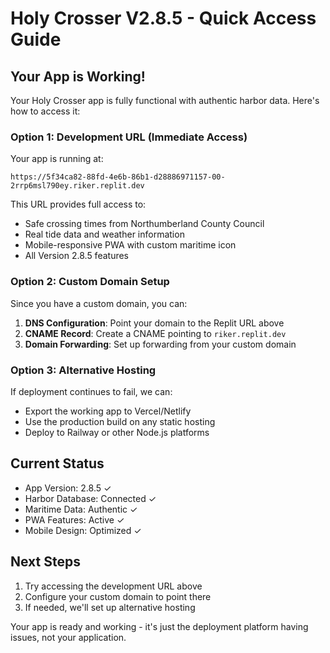 # Holy Crosser V2.8.5 - Quick Access Guide

## Your App is Working!

Your Holy Crosser app is fully functional with authentic harbor data. Here's how to access it:

### Option 1: Development URL (Immediate Access)
Your app is running at:
```
https://5f34ca82-88fd-4e6b-86b1-d28886971157-00-2rrp6msl790ey.riker.replit.dev
```

This URL provides full access to:
- Safe crossing times from Northumberland County Council
- Real tide data and weather information  
- Mobile-responsive PWA with custom maritime icon
- All Version 2.8.5 features

### Option 2: Custom Domain Setup
Since you have a custom domain, you can:

1. **DNS Configuration**: Point your domain to the Replit URL above
2. **CNAME Record**: Create a CNAME pointing to `riker.replit.dev`
3. **Domain Forwarding**: Set up forwarding from your custom domain

### Option 3: Alternative Hosting
If deployment continues to fail, we can:
- Export the working app to Vercel/Netlify
- Use the production build on any static hosting
- Deploy to Railway or other Node.js platforms

## Current Status
- App Version: 2.8.5 ✓
- Harbor Database: Connected ✓
- Maritime Data: Authentic ✓
- PWA Features: Active ✓
- Mobile Design: Optimized ✓

## Next Steps
1. Try accessing the development URL above
2. Configure your custom domain to point there
3. If needed, we'll set up alternative hosting

Your app is ready and working - it's just the deployment platform having issues, not your application.